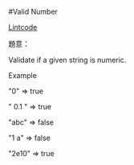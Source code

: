 #Valid Number

[Lintcode](http://www.lintcode.com/en/problem/valid-number/)

題意：

Validate if a given string is numeric.

Example

"0" => true

" 0.1 " => true

"abc" => false

"1 a" => false

"2e10" => true
